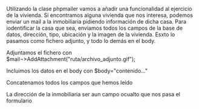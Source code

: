Utilizando la clase phpmailer vamos a añadir una funcionalidad al ejercicio de la vivienda. Si encontramos alguna vivienda que nos interesa, podemos enviar un mail a la inmobiliaria pidiendo información de dicha casa. Para iodentificar la casa que sea, enviamos todos los campos de la base de datos, dirección, tipo, ubicación y la imagen de la vivienda. Esxto lo pasamos como fichero adjunto, y todo lo demás en el body.

Adjuntamos el fichero con $mail¬>AddAttachment("ruta/archivo_adjunto.gif");

Incluimos los datos en el body con $body="contenido..."

Concatenamos todos los campos que hemos leído

La dirección de la inmobiliaria ser aun campo ocualto que nos pasa el formulario